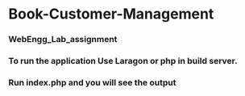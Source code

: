 # Book-Customer-Management
### WebEngg_Lab_assignment
### To run the application Use Laragon or php in build server.
### Run index.php and you will see the output
